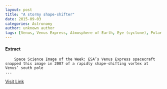 ```yaml
---
layout: post
title: "A stormy shape-shifter"
date: 2015-09-03
categories: Astronomy
author: unknown author
tags: [Venus, Venus Express, Atmosphere of Earth, Eye (cyclone), Polar vortex, Space science, Astronomy, Planets, Bodies of the Solar System, Planetary science, Physical sciences, Applied and interdisciplinary physics, Outer space, Solar System, Planets of the Solar System]
---
```





#### Extract
>
							
				
		
		Space Science Image of the Week: ESA’s Venus Express spacecraft snapped this image in 2007 of a rapidly shape-shifting vortex at Venus’ south pole
	...



[Visit Link](http://www.esa.int/spaceinimages/Images/2015/01/Venus_Express_snaps_swirling_vortex)


